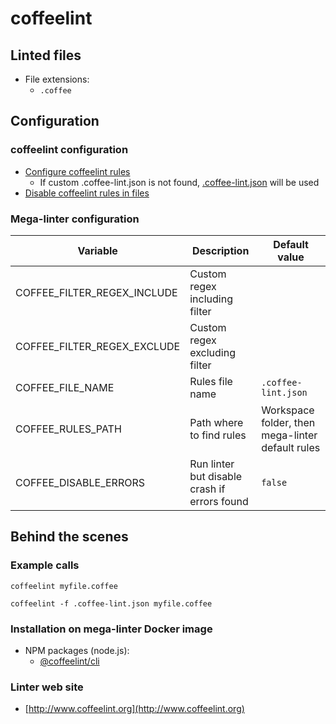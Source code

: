 <!-- markdownlint-disable MD033 MD041 -->
<!-- Generated by .automation/build.py, please do not update manually -->
# coffeelint

## Linted files

- File extensions:
  - `.coffee`

## Configuration

### coffeelint configuration

- [Configure coffeelint rules](http://www.coffeelint.org/#options)
  - If custom .coffee-lint.json is not found, [.coffee-lint.json](https://github.com/nvuillam/mega-linter/tree/master_megalinter/TEMPLATES/.coffee-lint.json) will be used
- [Disable coffeelint rules in files](http://www.coffeelint.org/#options)

### Mega-linter configuration

| Variable | Description | Default value |
| ----------------- | -------------- | -------------- |
| COFFEE_FILTER_REGEX_INCLUDE | Custom regex including filter |  |
| COFFEE_FILTER_REGEX_EXCLUDE | Custom regex excluding filter |  |
| COFFEE_FILE_NAME | Rules file name | `.coffee-lint.json` |
| COFFEE_RULES_PATH | Path where to find rules | Workspace folder, then mega-linter default rules |
| COFFEE_DISABLE_ERRORS | Run linter but disable crash if errors found | `false` |

## Behind the scenes

### Example calls

```shell
coffeelint myfile.coffee
```

```shell
coffeelint -f .coffee-lint.json myfile.coffee
```


### Installation on mega-linter Docker image

- NPM packages (node.js):
  - [@coffeelint/cli](https://www.npmjs.com/package/@coffeelint/cli)

### Linter web site
- [http://www.coffeelint.org](http://www.coffeelint.org)

